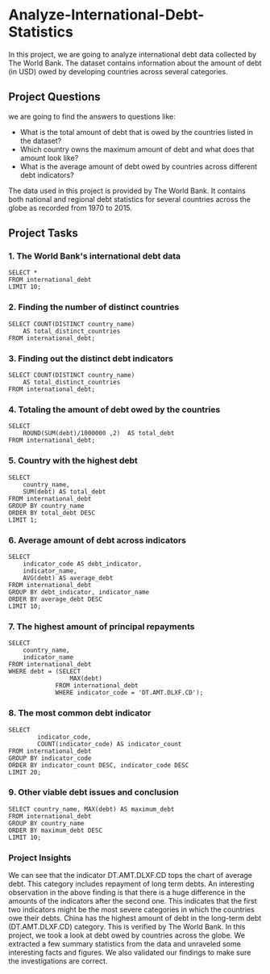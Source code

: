 # Analyze-International-Debt-Statistics

In this project, we are going to analyze international debt data collected by The World Bank. The dataset contains information about the amount of debt (in USD) owed by developing countries across several categories.

## Project Questions

we are going to find the answers to questions like:

- What is the total amount of debt that is owed by the countries listed in the dataset?
- Which country owns the maximum amount of debt and what does that amount look like?
- What is the average amount of debt owed by countries across different debt indicators?

The data used in this project is provided by The World Bank. It contains both national and regional debt statistics for several countries across the globe as recorded from 1970 to 2015.

## Project Tasks
### 1. The World Bank's international debt data

```
SELECT *
FROM international_debt
LIMIT 10;
```

### 2. Finding the number of distinct countries

```
SELECT COUNT(DISTINCT country_name)
    AS total_distinct_countries
FROM international_debt;
```

### 3. Finding out the distinct debt indicators

```
SELECT COUNT(DISTINCT country_name)
    AS total_distinct_countries
FROM international_debt;
```

### 4. Totaling the amount of debt owed by the countries

```
SELECT 
    ROUND(SUM(debt)/1000000 ,2)  AS total_debt
FROM international_debt; 
```

### 5. Country with the highest debt

```
SELECT 
    country_name,
    SUM(debt) AS total_debt
FROM international_debt
GROUP BY country_name
ORDER BY total_debt DESC
LIMIT 1;
```

### 6. Average amount of debt across indicators

```
SELECT 
    indicator_code AS debt_indicator,
    indicator_name,
    AVG(debt) AS average_debt
FROM international_debt
GROUP BY debt_indicator, indicator_name
ORDER BY average_debt DESC
LIMIT 10;
```

### 7. The highest amount of principal repayments
```
SELECT 
    country_name, 
    indicator_name
FROM international_debt
WHERE debt = (SELECT 
                 MAX(debt)
             FROM international_debt
             WHERE indicator_code = 'DT.AMT.DLXF.CD');
```

### 8. The most common debt indicator

```
SELECT
        indicator_code,
        COUNT(indicator_code) AS indicator_count
FROM international_debt
GROUP BY indicator_code
ORDER BY indicator_count DESC, indicator_code DESC
LIMIT 20;
```

### 9. Other viable debt issues and conclusion
```
SELECT country_name, MAX(debt) AS maximum_debt
FROM international_debt
GROUP BY country_name
ORDER BY maximum_debt DESC
LIMIT 10;
```

### Project Insights
We can see that the indicator DT.AMT.DLXF.CD tops the chart of average debt. This category includes repayment of long term debts.
An interesting observation in the above finding is that there is a huge difference in the amounts of the indicators after the second one. This indicates that the first two indicators might be the most severe categories in which the countries owe their debts.
China has the highest amount of debt in the long-term debt (DT.AMT.DLXF.CD) category. This is verified by The World Bank.
In this project, we took a look at debt owed by countries across the globe. We extracted a few summary statistics from the data and unraveled some interesting facts and figures. We also validated our findings to make sure the investigations are correct.
